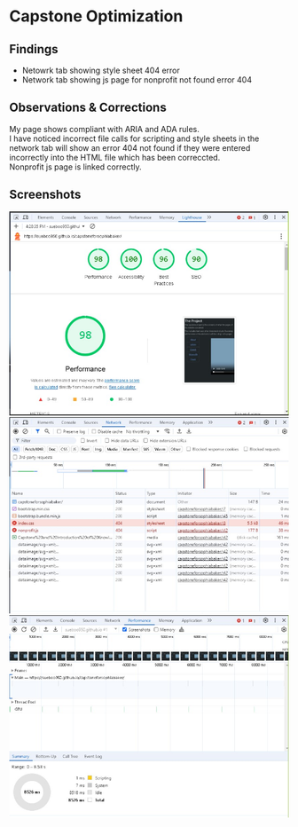<h1>Capstone Optimization</h1>
<h2>Findings</h2>
<ul>
<li>Netowrk tab showing style sheet 404 error</li>
<li>Network tab showing js page for nonprofit not found error 404</li>
</ul>
<h2>Observations & Corrections</h2>
<p> My page shows compliant with ARIA and ADA rules. <br> I have noticed incorrect file calls for scripting and style sheets in the network tab will show an error 404 not found if they were entered  incorrectly into the HTML file which has been correccted. <br>Nonprofit js page is linked correctly. </p>
<h2> Screenshots</h2>
<img src="/images/lighthouse report.jpg" alt="Lighthouse report">
<img src="/images/network tab report.jpg" alt="Network Report">
<img src="/images/performance.jpg" alt="Performance Report">